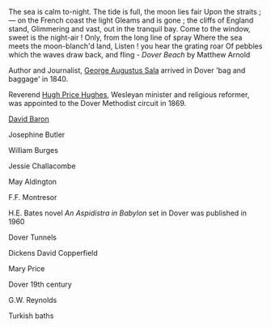 The sea is calm to-night. The tide is full, the moon lies fair Upon the straits ; — on the French coast the light Gleams and is gone ; the cliffs of England stand, Glimmering and vast, out in the tranquil bay. Come to the window, sweet is the night-air ! Only, from the long line of spray Where the sea meets the moon-blanch'd land, Listen ! you hear the grating roar Of pebbles which the waves draw back, and fling - _Dover Beach_ by Matthew Arnold

Author and Journalist, [George Augustus Sala](/19c/19c-sala-biography) arrived in Dover 'bag and baggage' in 1840.

Reverend [Hugh Price Hughes](/19c/19c-price-hughes-biography), Wesleyan minister and religious reformer, was appointed to the Dover Methodist circuit in 1869.

[David Baron](/19c/19c-baron-biography/)

Josephine Butler

William Burges

Jessie Challacombe

May Aldington

F.F. Montresor

H.E. Bates novel _An Aspidistra in Babylon_ set in Dover was published in 1960

Dover Tunnels

Dickens David Copperfield

Mary Price

Dover 19th century

G.W. Reynolds

Turkish baths



